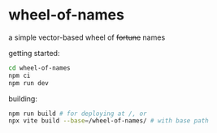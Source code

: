 # wheel-of-names

a simple vector-based wheel of ~~fortune~~ names

getting started:
```bash
cd wheel-of-names
npm ci
npm run dev
```

building:
```bash
npm run build # for deploying at /, or
npx vite build --base=/wheel-of-names/ # with base path
```

